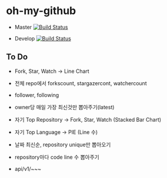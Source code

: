 # oh-my-github

- Master
[![Build Status](https://travis-ci.org/oh-my-github/oh-my-github.svg?branch=master)](https://travis-ci.org/oh-my-github/oh-my-github)

- Develop
[![Build Status](https://travis-ci.org/oh-my-github/oh-my-github.svg?branch=develop)](https://travis-ci.org/oh-my-github/oh-my-github)

## To Do
- Fork, Star, Watch -> Line Chart
 - 전체 repo에서 forkscount, stargazercont, watchercount
 - follower, following 
- owner당 매일 가장 최신것만 뽑아주기(latest)
 - 자기 Top Repository -> Fork, Star, Watch (Stacked Bar Chart)
 - 자기 Top Language -> PIE (Line 수)
- 날짜 최신순, repository unique만 뽑아오기 
- repository마다 code line 수 뽑아주기


- api/v1/~~~
